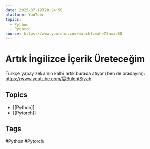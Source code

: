 ```yaml
---
date: 2025-07-19T20:24:50
platform: YouTube
topics:
  - Python
  - Pytorch
source: https://www.youtube.com/watch?v=aheZtnxxz6U
---
```

# Artık İngilizce İçerik Üreteceğim

Türkçe yapay zeka'nın kalbi artık burada atıyor (ben de oradayım): https://www.youtube.com/@BulentSiyah

## Topics
- [[Python]]
- [[Pytorch]]

## Tags
#Python #Pytorch